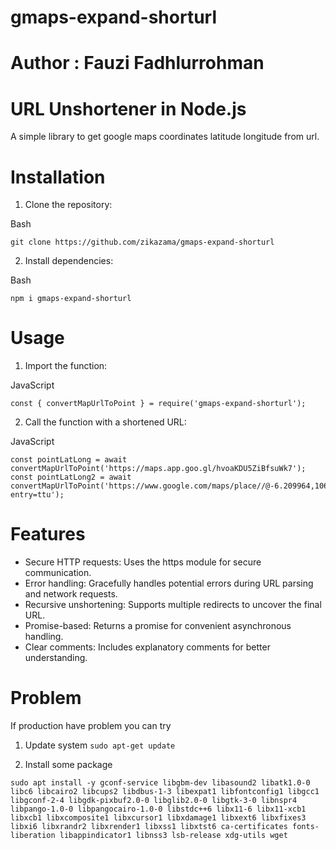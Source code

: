 # gmaps-expand-shorturl

# Author : Fauzi Fadhlurrohman

# URL Unshortener in Node.js

A simple library to get google maps coordinates latitude longitude from url.

# Installation

1. Clone the repository:

Bash

```git clone https://github.com/zikazama/gmaps-expand-shorturl```


2. Install dependencies:

Bash

```npm i gmaps-expand-shorturl```

# Usage
1. Import the function:

JavaScript

```const { convertMapUrlToPoint } = require('gmaps-expand-shorturl');```

2. Call the function with a shortened URL:

JavaScript
```
const pointLatLong = await convertMapUrlToPoint('https://maps.app.goo.gl/hvoaKDU5ZiBfsuWk7');
const pointLatLong2 = await convertMapUrlToPoint('https://www.google.com/maps/place//@-6.209964,106.73527,15z/data=!3m1!4b1?entry=ttu');
```

# Features
- Secure HTTP requests: Uses the https module for secure communication.
- Error handling: Gracefully handles potential errors during URL parsing and network requests.
- Recursive unshortening: Supports multiple redirects to uncover the final URL.
- Promise-based: Returns a promise for convenient asynchronous handling.
- Clear comments: Includes explanatory comments for better understanding.

# Problem 
If production have problem you can try
1. Update system
```sudo apt-get update ```

2. Install some package
```
sudo apt install -y gconf-service libgbm-dev libasound2 libatk1.0-0 libc6 libcairo2 libcups2 libdbus-1-3 libexpat1 libfontconfig1 libgcc1 libgconf-2-4 libgdk-pixbuf2.0-0 libglib2.0-0 libgtk-3-0 libnspr4 libpango-1.0-0 libpangocairo-1.0-0 libstdc++6 libx11-6 libx11-xcb1 libxcb1 libxcomposite1 libxcursor1 libxdamage1 libxext6 libxfixes3 libxi6 libxrandr2 libxrender1 libxss1 libxtst6 ca-certificates fonts-liberation libappindicator1 libnss3 lsb-release xdg-utils wget
```
